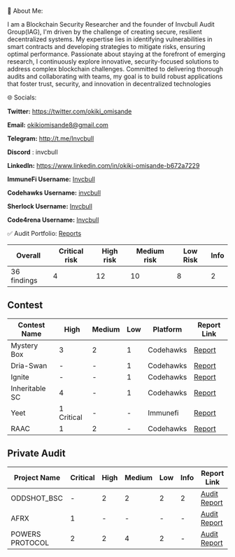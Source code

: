 💫 About Me:

I am a Blockchain Security Researcher and the founder of Invcbull Audit Group(IAG), I'm driven by the challenge of creating secure, resilient decentralized systems. 
My expertise lies in identifying vulnerabilities in smart contracts and developing strategies to mitigate risks, ensuring optimal performance. 
Passionate about staying at the forefront of emerging research, I continuously explore innovative, security-focused solutions to address complex blockchain challenges. Committed to delivering thorough audits and collaborating with teams, my goal is to build robust applications that foster trust, security, and innovation in decentralized technologies



🌐 Socials:

**Twitter:**  https://twitter.com/okiki_omisande

**Email:** okikiomisande8@gmail.com

**Telegram:** http://t.me/Invcbull

**Discord** : invcbull

**LinkedIn:** https://www.linkedin.com/in/okiki-omisande-b672a7229 

**ImmuneFi Username:** [Invcbull](https://immunefi.com/profile/Invcbull/)

**Codehawks Username:**  [invcbull](https://profiles.cyfrin.io/u/invcbull)

**Sherlock Username:** [Invcbull](https://audits.sherlock.xyz/watson/Invcbull)

**Code4rena Username:** [Invcbull](https://code4rena.com/@Invcbull)




✅ Audit Portfolio: [Reports](https://github.com/Okiki-omisande/Past-Audit-Findings)

| Overall | Critical risk | High risk | Medium risk |  Low Risk |  Info |
| -------- | -------- | -------- | -------- | -------- | -------- |
| 36 findings | 4 | 12 | 10 | 8 | 2 |

## Contest

| Contest Name  | High | Medium |  Low | Platform | Report Link |
| -------- | -------- | -------- | -------- |-------- | -------- |
| Mystery Box | 3 | 2 | 1 | Codehawks | [Report](https://github.com/Okiki-omisande/Past-Audit-Findings/blob/main/FirstFlight/MysteryBox.md) |
| Dria-Swan | - | - | 1 | Codehawks | [Report](https://github.com/Okiki-omisande/Past-Audit-Findings/blob/main/Contests/Swan.md) |
| Ignite | - | - | 1 | Codehawks | [Report](https://github.com/Okiki-omisande/Past-Audit-Findings/blob/main/Contests/Benqi.md) |
| Inheritable SC | 4 | - | 1 | Codehawks | [Report](https://github.com/Okiki-omisande/Past-Audit-Findings/blob/main/FirstFlight/InheritableSCWallet.md) |
| Yeet | 1 Critical | - | - | Immunefi | [Report](https://github.com/Okiki-omisande/Past-Audit-Findings/blob/main/Contests/Yeet.md) |
| RAAC | 1 | 2 | - | Codehawks | [Report](https://github.com/Okiki-omisande/Past-Audit-Findings/blob/main/Contests/RAAC.md) |

## Private Audit
| Project Name  |  Critical | High | Medium |  Low | Info | Report Link |
 | -------- | -------- | -------- | -------- | -------- |  -------- | -------- |
| ODDSHOT_BSC | -| 2| 2| 2| 2| [Audit Report](https://github.com/Okiki-omisande/Past-Audit-Findings/blob/main/Private%20Audits/ODDSHOT_TOKEN_CONTRACT_AUDIT.pdf) |
| AFRX | 1|  -|-| -| -| [Audit Report](https://github.com/Okiki-omisande/Past-Audit-Findings/blob/main/Private%20Audits/Afrx.md) |
| POWERS PROTOCOL| 2| 2| 4| 2| -| [Audit Report](https://github.com/Okiki-omisande/Past-Audit-Findings/blob/main/Private%20Audits/Power_Protocol_Audit_Report_Aug2025.pdf) |







